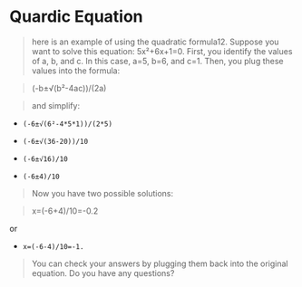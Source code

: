 # Quardic Equation

> here is an example of using the quadratic formula12. Suppose you want to solve this equation: 5x²+6x+1=0. First, you identify the values of a, b, and c. In this case, a=5, b=6, and c=1. Then, you plug these values into the formula:

> (-b±√(b²-4ac))/(2a)

> and simplify:

* `(-6±√(6²-4*5*1))/(2*5)`

* `(-6±√(36-20))/10`

* `(-6±√16)/10`

* `(-6±4)/10`

> Now you have two possible solutions:

> x=(-6+4)/10=-0.2

or

* `x=(-6-4)/10=-1.`

> You can check your answers by plugging them back into the original equation. Do you have any questions?
